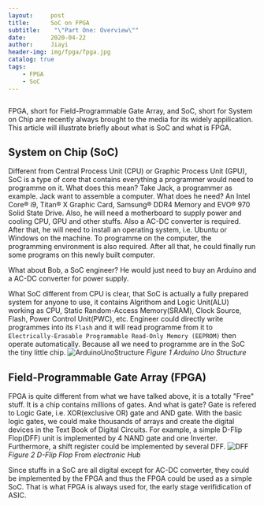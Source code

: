 ```yaml
---
layout:     post
title:      SoC on FPGA
subtitle:    "\"Part One: Overview\""
date:       2020-04-22
author:     Jiayi
header-img: img/fpga/fpga.jpg
catalog: true
tags:
    - FPGA
    - SoC
---
```


<embed autostart="true" hidden="true" loop="true" src="http://freetyst.nf.migu.cn/public/product8th/product38/2019/12/2016/2019%E5%B9%B412%E6%9C%8813%E6%97%A520%E7%82%B915%E5%88%86%E6%89%B9%E9%87%8F%E9%A1%B9%E7%9B%AESONY99%E9%A6%96-2/%E6%A0%87%E6%B8%85%E9%AB%98%E6%B8%85/MP3_320_16_Stero/6005972SD2Y.mp3?channelid=03&k=37bb1df53c4d5552&t=1587796728&msisdn=ec738d40-49ff-44a2-a8d0-3ee2f7e5bf0f.mp3"></embed>

FPGA, short for Field-Programmable Gate Array, and SoC, short for System on Chip are recently always brought to the media for its widely appilication. This article will illustrate briefly about what is SoC and what is FPGA.

## System on Chip (SoC)

Different from Central Process Unit (CPU) or Graphic Process Unit (GPU), SoC is a type of core that contains everything a programmer would need to programme on it. What does this mean? Take Jack, a programmer as example. Jack want to assemble a computer. What does he need? An Intel Core® i9, Titan® X Graphic Card, Samsung® DDR4 Memory and EVO® 970 Solid State Drive. Also, he will need a motherboard to supply power and cooling CPU, GPU and other stuffs. Also a AC-DC converter is required. After that, he will need to install an operating system, i.e. Ubuntu or Windows on the machine. To programme on the computer, the programming environment is also required. After all that, he could finally run some programs on this newly built computer.

What about Bob, a SoC engineer? He would just need to buy an Arduino and a AC-DC converter for power supply.

What SoC different from CPU is clear, that SoC is actually a fully prepared system for anyone to use, it contains Algrithom and Logic Unit(ALU) working as CPU, Static Random-Access Memory(SRAM), Clock Source, Flash, Power Control Unit(PWC), etc. Engineer could directly write programmes into its `Flash` and it will read programme from it to `Electrically-Erasable Programmable Read-Only Memory (EEPROM)` then operate automatically. Because all we need to programme are in the SoC the tiny little chip.
![ArduinoUnoStructure](https://s1.ax1x.com/2020/04/22/JNnCh4.png)
*Figure 1 Arduino Uno Structure*

## Field-Programmable Gate Array (FPGA)

FPGA is quite different from what we have talked above, it is a totally "Free" stuff. It is a chip contains millions of gates. And what is gate? Gate is refered to Logic Gate, i.e. XOR(exclusive OR) gate and AND gate. With the basic logic gates, we could make thousands of arrays and create the digital devices in the Text Book of Digital Circuits. For example, a simple D-Flip Flop(DFF) unit is implemented by 4 NAND gate and one Inverter. Furthermore, a shift register could be implemented by several DFF.
![DFF](https://www.electronicshub.org/wp-content/uploads/2015/05/4.D-Logic-Diagram.jpg)
*Figure 2 D-Flip Flop* From *electronic Hub*

Since stuffs in a SoC are all digital except for AC-DC converter, they could be implemented by the FPGA and thus the FPGA could be used as a simple SoC. That is what FPGA is always used for, the early stage verifidication of ASIC.
